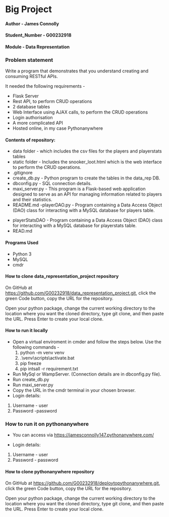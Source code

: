 # Big Project 

#### Author - James Connolly
#### Student_Number - G00232918
#### Module - Data Representation

### Problem statement
Write a program that demonstrates that you understand creating and consuming
RESTful APIs. 

It needed the following requirements -
* Flask Server
* Rest API, to perform CRUD operations
* 2 database tables 
* Web Interface using AJAX calls, to perform the CRUD operations
* Login authorisation
* A more complicated API
* Hosted online, in my case Pythonanywhere


#### Contents of repository:
* data folder - which includes the csv files for the players and playerstats tables
* static folder - Includes the snooker_loot.html which is the web interface to perform the CRUD operations.
* .gitignore
* create_db.py - Python program to create the tables in the data_rep DB.
* dbconfig.py - SQL connection details.
* maxi_server.py - This program is a Flask-based web application designed to serve as an
API for managing information related to players and their statistics.
* README.md
-playerDAO.py - Program containing a Data Access Object (DAO) class for interacting with a MySQL database for players table. 
- playerStatsDAO - Program containing a Data Access Object (DAO) class for interacting with a MySQL database for playerstats table.
- READ.md 

#### Programs Used
- Python 3
- MySQL 
- cmdr

#### How to clone data_representation_project repository
On GitHub at https://github.com/G00232918/data_representation_project.git, click the green Code button, copy the URL for the repository. 

Open your python package, change the current working directory to the location where you want the cloned directory, type git clone, and then paste the URL. Press Enter to create your local clone.

#### How to run it locally

* Open a virtual enviroment in cmder and follow the steps below.
    Use the following commands -
    1. python -m venv venv
    2. .\venv\scripts\activate.bat
    3. pip freeze
    4. pip intsall -r requirement.txt
* Run MySql or WampServer. (Connection details are in dbconfig.py file).
* Run create_db.py 
* Run maxi_server.py
* Copy the URL in the cmdr terminal in your chosen browser.
* Login details:
1. Username - user
2. Password -password


### How to run it on pythonanywhere

* You can access via https://jamesconnolly147.pythonanywhere.com/

* Login details:
1. Username - user
2. Password - password

#### How to clone pythonanywhere repository
On GitHub at https://github.com/G00232918/deploytopythonanywhere.git, click the green Code button, copy the URL for the repository. 

Open your python package, change the current working directory to the location where you want the cloned directory, type git clone, and then paste the URL. Press Enter to create your local clone.